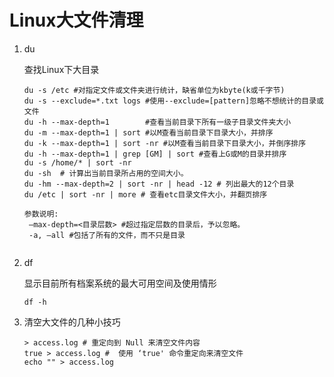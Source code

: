 # Linux大文件清理

1. du

    查找Linux下大目录

   ```shell
   du -s /etc #对指定文件或文件夹进行统计，缺省单位为kbyte(k或千字节)
   du -s --exclude=*.txt logs #使用--exclude=[pattern]忽略不想统计的目录或文件
   du -h --max-depth=1        #查看当前目录下所有一级子目录文件夹大小
   du -m --max-depth=1 | sort #以M查看当前目录下目录大小，并排序
   du -k --max-depth=1 | sort -nr #以M查看当前目录下目录大小，并倒序排序
   du -h --max-depth=1 | grep [GM] | sort #查看上G或M的目录并排序
   du -s /home/* | sort -nr
   du -sh  # 计算出当前目录所占用的空间大小。
   du -hm --max-depth=2 | sort -nr | head -12 # 列出最大的12个目录
   du /etc | sort -nr | more # 查看etc目录文件大小，并翻页排序

   参数说明:
   	–max-depth=<目录层数> #超过指定层数的目录后，予以忽略。
   	-a, –all #包括了所有的文件，而不只是目录
   	
   ```

2. df

   显示目前所有档案系统的最大可用空间及使用情形

   ```shell
   df -h
   ```

3. 清空大文件的几种小技巧

   ```shell
   > access.log # 重定向到 Null 来清空文件内容
   true > access.log #  使用 ‘true' 命令重定向来清空文件
   echo "" > access.log
   ```

   ​